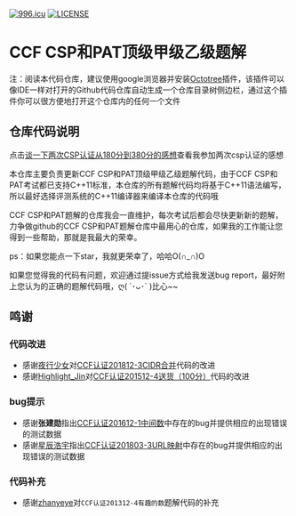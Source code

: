 [![996.icu](https://img.shields.io/badge/link-996.icu-red.svg)](https://996.icu) [![LICENSE](https://img.shields.io/badge/license-Anti%20996-blue.svg)](https://github.com/996icu/996.ICU/blob/master/LICENSE)
# CCF CSP和PAT顶级甲级乙级题解

注：阅读本代码仓库，建议使用google浏览器并安装[Octotree](https://chrome.google.com/webstore/detail/octotree/bkhaagjahfmjljalopjnoealnfndnagc)插件，该插件可以像IDE一样对打开的Github代码仓库自动生成一个仓库目录树侧边栏，通过这个插件你可以很方便地打开这个仓库内的任何一个文件

## 仓库代码说明
点击[谈一下两次CSP认证从180分到380分的感想](https://blog.csdn.net/richenyunqi/article/details/83388315)查看我参加两次csp认证的感想

本仓库主要负责更新CCF CSP和PAT顶级甲级乙级题解代码，由于CCF CSP和PAT考试都已支持C++11标准，本仓库的所有题解代码均将基于C++11语法编写，所以最好选择评测系统的C++11编译器来编译本仓库的代码哦

CCF CSP和PAT题解的仓库我会一直维护，每次考试后都会尽快更新新的题解，力争做github的CCF CSP和PAT题解仓库中最用心的仓库，如果我的工作能让您得到一些帮助，那就是我最大的荣幸。

ps：如果您能点一下star，我就更荣幸了，哈哈O(∩_∩)O

如果您觉得我的代码有问题，欢迎通过提issue方式给我发送bug report，最好附上您认为的正确的题解代码哦，ღ( ´･ᴗ･\` )比心\~~

## 鸣谢
### 代码改进
 - 感谢[夜行少女](https://me.csdn.net/qq_37967797)对[CCF认证201812-3CIDR合并](https://blog.csdn.net/richenyunqi/article/details/86477396)代码的改进
 - 感谢[Highlight_Jin](https://me.csdn.net/Highlight_Jin)对[CCF认证201512-4送货（100分）](https://blog.csdn.net/richenyunqi/article/details/80382450)代码的改进

### bug提示
 - 感谢**张建勋**指出[CCF认证201612-1中间数](https://blog.csdn.net/richenyunqi/article/details/79640831)中存在的bug并提供相应的出现错误的测试数据
 - 感谢[星辰浩宇](https://me.csdn.net/amf12345)指出[CCF认证201803-3URL映射](https://blog.csdn.net/richenyunqi/article/details/85260248)中存在的bug并提供相应的出现错误的测试数据

### 代码补充
 - 感谢[zhanyeye](https://github.com/zhanyeye)对`CCF认证201312-4有趣的数`题解代码的补充